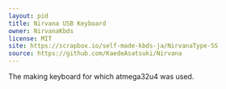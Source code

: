 ```yaml
---
layout: pid
title: Nirvana USB Keyboard
owner: NirvanaKbds
license: MIT
site: https://scrapbox.io/self-made-kbds-ja/NirvanaType-SS
source: https://github.com/KaedeAsatsuki/Nirvana
---
```

The making keyboard for which atmega32u4 was used.
